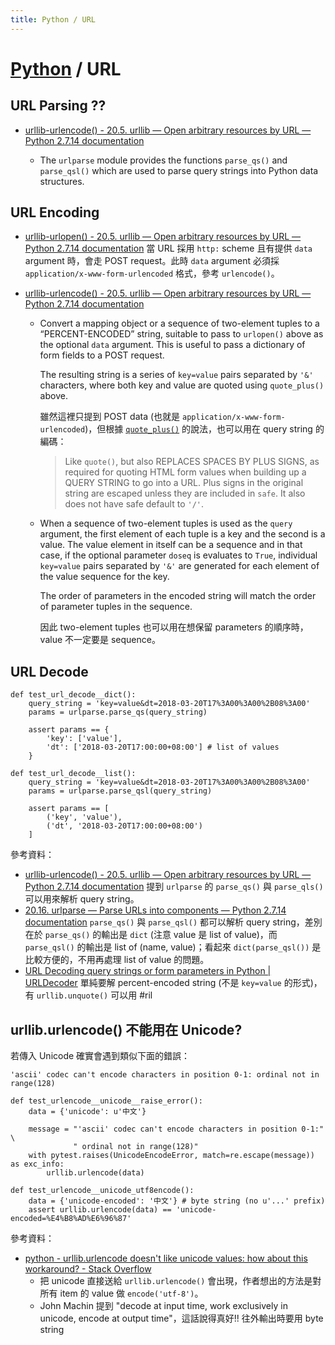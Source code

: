 ```yaml
---
title: Python / URL
---
```

# [Python](python.md) / URL

## URL Parsing ??

  - [urllib-urlencode() - 20\.5\. urllib — Open arbitrary resources by URL — Python 2\.7\.14 documentation](https://docs.python.org/2/library/urllib.html#urllib.urlencode)

      - The `urlparse` module provides the functions `parse_qs()` and `parse_qsl()` which are used to parse query strings into Python data structures.

## URL Encoding

  - [urllib-urlopen() - 20\.5\. urllib — Open arbitrary resources by URL — Python 2\.7\.14 documentation](https://docs.python.org/2/library/urllib.html#urllib.urlopen) 當 URL 採用 `http:` scheme 且有提供 `data` argument 時，會走 POST request。此時 `data` argument 必須採 `application/x-www-form-urlencoded` 格式，參考 `urlencode()`。

  - [urllib-urlencode() - 20\.5\. urllib — Open arbitrary resources by URL — Python 2\.7\.14 documentation](https://docs.python.org/2/library/urllib.html#urllib.urlencode)

      - Convert a mapping object or a sequence of two-element tuples to a “PERCENT-ENCODED” string, suitable to pass to `urlopen()` above as the optional `data` argument. This is useful to pass a dictionary of form fields to a POST request.

        The resulting string is a series of `key=value` pairs separated by `'&'` characters, where both key and value are quoted using `quote_plus()` above.

        雖然這裡只提到 POST data (也就是 `application/x-www-form-urlencoded`)，但根據 [`quote_plus()`](https://docs.python.org/2/library/urllib.html#urllib.quote_plus) 的說法，也可以用在 query string 的編碼：

        > Like `quote()`, but also REPLACES SPACES BY PLUS SIGNS, as required for quoting HTML form values when building up a QUERY STRING to go into a URL. Plus signs in the original string are escaped unless they are included in `safe`. It also does not have safe default to `'/'`.

      - When a sequence of two-element tuples is used as the `query` argument, the first element of each tuple is a key and the second is a value. The value element in itself can be a sequence and in that case, if the optional parameter `doseq` is evaluates to `True`, individual `key=value` pairs separated by `'&'` are generated for each element of the value sequence for the key.

        The order of parameters in the encoded string will match the order of parameter tuples in the sequence.

        因此 two-element tuples 也可以用在想保留 parameters 的順序時，value 不一定要是 sequence。

## URL Decode

```
def test_url_decode__dict():
    query_string = 'key=value&dt=2018-03-20T17%3A00%3A00%2B08%3A00'
    params = urlparse.parse_qs(query_string)

    assert params == {
        'key': ['value'],
        'dt': ['2018-03-20T17:00:00+08:00'] # list of values
    }

def test_url_decode__list():
    query_string = 'key=value&dt=2018-03-20T17%3A00%3A00%2B08%3A00'
    params = urlparse.parse_qsl(query_string)

    assert params == [
        ('key', 'value'),
        ('dt', '2018-03-20T17:00:00+08:00')
    ]
```

參考資料：

  - [urllib-urlencode() - 20\.5\. urllib — Open arbitrary resources by URL — Python 2\.7\.14 documentation](https://docs.python.org/2/library/urllib.html#urllib.urlencode) 提到 `urlparse` 的 `parse_qs()` 與 `parse_qls()` 可以用來解析 query string。
  - [20\.16\. urlparse — Parse URLs into components — Python 2\.7\.14 documentation](https://docs.python.org/2/library/urlparse.html) `parse_qs()` 與 `parse_qsl()` 都可以解析 query string，差別在於 `parse_qs()` 的輸出是 `dict` (注意 value 是 list of value)，而 `parse_qsl()` 的輸出是 list of (name, value)；看起來 `dict(parse_qsl())` 是比較方便的，不用再處理 list of value 的問題。
  - [URL Decoding query strings or form parameters in Python \| URLDecoder](https://www.urldecoder.io/python/) 單純要解 percent-encoded string (不是 `key=value` 的形式)，有 `urllib.unquote()` 可以用 #ril

## urllib.urlencode() 不能用在 Unicode?

若傳入 Unicode 確實會遇到類似下面的錯誤：

```
'ascii' codec can't encode characters in position 0-1: ordinal not in range(128)
```

```
def test_urlencode__unicode__raise_error():
    data = {'unicode': u'中文'}

    message = "'ascii' codec can't encode characters in position 0-1:" \
              " ordinal not in range(128)"
    with pytest.raises(UnicodeEncodeError, match=re.escape(message)) as exc_info:
        urllib.urlencode(data)

def test_urlencode__unicode_utf8encode():
    data = {'unicode-encoded': '中文'} # byte string (no u'...' prefix)
    assert urllib.urlencode(data) == 'unicode-encoded=%E4%B8%AD%E6%96%87'
```

參考資料：

  - [python \- urllib\.urlencode doesn't like unicode values: how about this workaround? \- Stack Overflow](https://stackoverflow.com/questions/6480723/)
      - 把 unicode 直接送給 `urllib.urlencode()` 會出現，作者想出的方法是對所有 item 的 value 做 `encode('utf-8')`。
      - John Machin 提到 "decode at input time, work exclusively in unicode, encode at output time"，這話說得真好!! 往外輸出時要用 byte string

